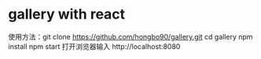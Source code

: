 # gallery with react
使用方法：git clone https://github.com/hongbo90/gallery.git
cd gallery
npm install
npm start
打开浏览器输入 http://localhost:8080
